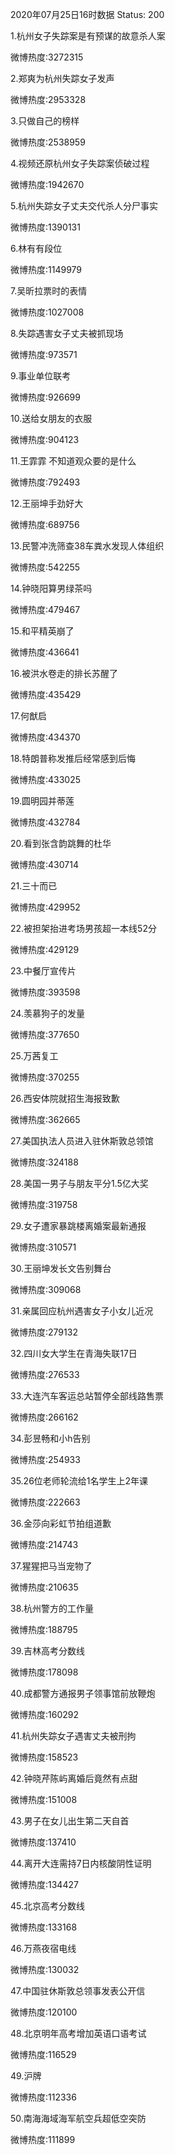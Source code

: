 2020年07月25日16时数据
Status: 200

1.杭州女子失踪案是有预谋的故意杀人案

微博热度:3272315

2.郑爽为杭州失踪女子发声

微博热度:2953328

3.只做自己的榜样

微博热度:2538959

4.视频还原杭州女子失踪案侦破过程

微博热度:1942670

5.杭州失踪女子丈夫交代杀人分尸事实

微博热度:1390131

6.林有有段位

微博热度:1149979

7.吴昕拉票时的表情

微博热度:1027008

8.失踪遇害女子丈夫被抓现场

微博热度:973571

9.事业单位联考

微博热度:926699

10.送给女朋友的衣服

微博热度:904123

11.王霏霏 不知道观众要的是什么

微博热度:792493

12.王丽坤手劲好大

微博热度:689756

13.民警冲洗筛查38车粪水发现人体组织

微博热度:542255

14.钟晓阳算男绿茶吗

微博热度:479467

15.和平精英崩了

微博热度:436641

16.被洪水卷走的排长苏醒了

微博热度:435429

17.何猷启

微博热度:434370

18.特朗普称发推后经常感到后悔

微博热度:433025

19.圆明园并蒂莲

微博热度:432784

20.看到张含韵跳舞的杜华

微博热度:430714

21.三十而已

微博热度:429952

22.被担架抬进考场男孩超一本线52分

微博热度:429129

23.中餐厅宣传片

微博热度:393598

24.羡慕狗子的发量

微博热度:377650

25.万茜复工

微博热度:370255

26.西安体院就招生海报致歉

微博热度:362665

27.美国执法人员进入驻休斯敦总领馆

微博热度:324188

28.美国一男子与朋友平分1.5亿大奖

微博热度:319758

29.女子遭家暴跳楼离婚案最新通报

微博热度:310571

30.王丽坤发长文告别舞台

微博热度:309068

31.亲属回应杭州遇害女子小女儿近况

微博热度:279132

32.四川女大学生在青海失联17日

微博热度:276533

33.大连汽车客运总站暂停全部线路售票

微博热度:266162

34.彭昱畅和小h告别

微博热度:254933

35.26位老师轮流给1名学生上2年课

微博热度:222663

36.金莎向彩虹节拍组道歉

微博热度:214743

37.猩猩把马当宠物了

微博热度:210635

38.杭州警方的工作量

微博热度:188795

39.吉林高考分数线

微博热度:178098

40.成都警方通报男子领事馆前放鞭炮

微博热度:160292

41.杭州失踪女子遇害丈夫被刑拘

微博热度:158523

42.钟晓芹陈屿离婚后竟然有点甜

微博热度:151008

43.男子在女儿出生第二天自首

微博热度:137410

44.离开大连需持7日内核酸阴性证明

微博热度:134427

45.北京高考分数线

微博热度:133168

46.万燕夜宿电线

微博热度:130032

47.中国驻休斯敦总领事发表公开信

微博热度:120100

48.北京明年高考增加英语口语考试

微博热度:116529

49.沪牌

微博热度:112336

50.南海海域海军航空兵超低空突防

微博热度:111899

